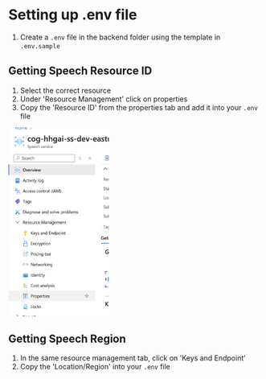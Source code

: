 # Setting up .env file

1. Create a `.env` file in the backend folder using the template in `.env.sample`

## Getting Speech Resource ID

1. Select the correct resource
2. Under 'Resource Management' click on properties
3. Copy the 'Resource ID' from the properties tab and add it into your `.env` file

<img src="images/resourceid.png" alt="drawing" width="200"/>

## Getting Speech Region

1. In the same resource management tab, click on 'Keys and Endpoint'
2. Copy the 'Location/Region' into your `.env` file
